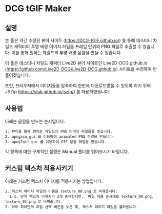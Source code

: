 # DCG tGIF Maker


## 설명

본 툴은 약간 수정된 뷰어 사이트 (https://DCG-tGIF.github.io/) 를 통해 데스티니 차일드 캐릭터의 투명 배경 이미지 파일을 프레임 단위의 PNG 파일로 추출할 수 있습니다. 이를 통해 원하는 차일드의 투명 배경 움짤을 만들 수 있습니다.

이 툴은 데스티니 차일드 캐릭터 Live2D 뷰어 사이트인 Live2D-DCG.github.io (https://github.com/Live2D-DCG/Live2D-DCG.github.io) 사이트를 수정하여 만들어졌습니다.

또한, 브라우저에서 이미지들을 압축하여 한번에 다운로드받을 수 있도록 하기 위해 JSZip (https://stuk.github.io/jszip/) 를 차용하였습니다.


## 사용법

아래는 움짤을 만드는 순서입니다.

    1. 뷰어를 통해 원하는 차일드의 PNG 이미지 파일들을 얻습니다.
    2. apngasm_gui 를 이용하여 animated PNG 파일을 만듭니다.
    3. apng2gif_gui 를 이용하여 GIF 움짤 파일을 만듭니다.

각 항목에 대한 구체적인 설명은 Manual 폴더를 읽어보시기 바랍니다.


## 커스텀 텍스처 적용시키기

아래는 커스텀 텍스처 이미지를 적용시키는 방법입니다.

    1. 텍스처 이미지 파일의 이름을 texture_00.png 로 바꿔줍니다.
      1-1. 만약 텍스처 이미지가 2개 존재한다면,  파일 이름 순서대로 texture_00.png, texture_01.png 로 바꿔줍니다.
    2. 뷰어 최하단의 파일 선택 버튼을 누른 후, 텍스처 이미지 파일을 불러옵니다.
